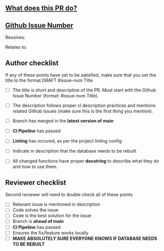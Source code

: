## [What does this PR do?](https://google.github.io/eng-practices/review/developer/cl-descriptions)

<!--
Here, include a brief description of the PR. What is being changed, why was it changed in the first place, and how is it the best change that could have been made here.
If there are any shortcomings at all, make sure that is also included here.
 -->

## [Github Issue Number](https://docs.github.com/en/issues/tracking-your-work-with-issues/about-issues)

Resolves:
<!--
  What issue does it resolve?
  -->

Relates to:
<!--
  If any, include the issue that this may relate to (child issue or part of the solution)
  -->


## Author checklist
If any of these points have yet to be satisfied, make sure that you set the title to the format DRAFT #issue-num Title

- [ ] The title is short and descriptive of the PR. Must start with the Github Issue Number (format: #issue-num Title).
- [ ] The description follows proper cl description practices and mentions related Github Issues (make sure this is the first thing you mention).
- [ ] Branch has merged in the **latest version of main**
- [ ] **CI Pipeline** has passed  
- [ ] **Linting** has occured, as per the project linting config 
- [ ] Indicate in description that the database needs to be rebuilt
- [ ] All changed functions have proper **docstring** to describe what they do and how to use them.
 
 
## Reviewer checklist
Second reviewer will need to double check all of these points

- [ ] Relevant issue is mentioned in description 
- [ ] Code solves the issue
- [ ] Code is the best solution for the issue
- [ ] Branch is **ahead of main**
- [ ] **CI Pipeline** has passed  
- [ ] Ensures the fix/feature works locally  
- [ ] **MAKE ABSOLUTELY SURE EVERYONE KNOWS IF DATABASE NEEDS TO BE REBUILT**
